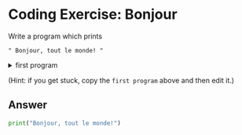 # Coding Exercise: Bonjour
Write a program which prints

    " Bonjour, tout le monde! "
  
<details><summary>
first program
</summary>
    
   ![image](https://user-images.githubusercontent.com/86063895/236759038-d56167b1-e8ff-418c-adcc-3578c240547d.png)
  
</details>

(Hint: if you get stuck, copy the `first program` above and then edit it.)

## Answer
```python
print("Bonjour, tout le monde!")
